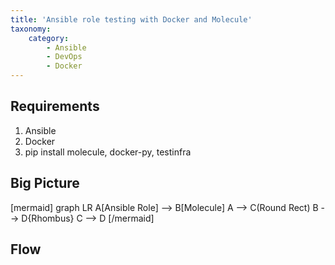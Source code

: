 ```yaml
---
title: 'Ansible role testing with Docker and Molecule'
taxonomy:
    category:
        - Ansible
        - DevOps
        - Docker
---
```


## Requirements

1. Ansible
1. Docker
3. pip install molecule, docker-py, testinfra

## Big Picture

[mermaid]
graph LR
    A[Ansible Role] --> B[Molecule]
    A --> C(Round Rect)
    B --> D{Rhombus}
   C --> D
[/mermaid]


## Flow